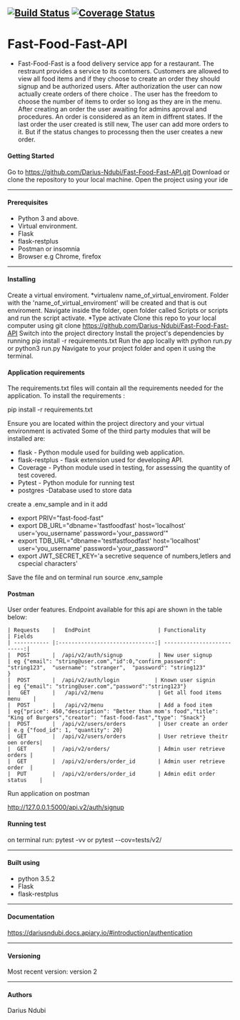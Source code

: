 [![Build Status](https://travis-ci.org/Darius-Ndubi/Fast-Food-Fast-API.svg?branch=ft-add-menu-item-160809873)](https://travis-ci.org/Darius-Ndubi/Fast-Food-Fast-API)  [![Coverage Status](https://coveralls.io/repos/github/Darius-Ndubi/Fast-Food-Fast-API/badge.svg?branch=ch-implement-feedback-160912719)](https://coveralls.io/github/Darius-Ndubi/Fast-Food-Fast-API?branch=ch-implement-feedback-160912719)
----

# Fast-Food-Fast-API
- Fast-Food-Fast is a food delivery service app for a restaurant. The restraunt provides a service to its contomers.
Customers are allowed to view all food items and if they choose to create an  order they should signup and be authorized users. After authorization the user can now actually create orders of there choice . The user has the freedom to choose the number of items to order so long as they are in the menu. After creating an order the user awaiting for admins aproval and procedures. An order is considered as an item in diffrent states. If the last order the user created is still new, The user can add more orders to it. But if the status changes to processng then the user creates a new order.

#### Getting Started
Go to https://github.com/Darius-Ndubi/Fast-Food-Fast-API.git 
Download or clone the repository to your local machine. 
Open the project using your ide

----
#### Prerequisites
 - Python 3 and above.
 - Virtual environment.
 - Flask
 - flask-restplus
 - Postman or insomnia
 - Browser e.g Chrome, firefox
 
 ----
  #### Installing
Create a virtual enviroment. *virtualenv name_of_virtual_enviroment.
Folder with the 'name_of_virtual_enviroment' will be created and that is out enviroment.
Navigate inside the folder, open folder called Scripts or scripts and run the script activate. *Type activate
Clone this repo to your local computer using git clone https://github.com/Darius-Ndubi/Fast-Food-Fast-API
Switch into the project directory
Install the project's dependencies by running pip install -r requirements.txt
Run the app locally with python run.py or python3 run.py
Navigate to your project folder and open it using the terminal.

#### Application requirements
The requirements.txt files will contain all the requirements needed for the application. 
To install the requirements :

  pip install -r requirements.txt
  
Ensure you are located within the project directory and your virtual environment is activated 
Some of the third party modules that will be installed are:

- flask - Python module used for building web application.
- flask-restplus - flask extension used for developing API.
- Coverage - Python module used in testing, for assessing the quantity of test covered.
- Pytest - Python module for running test
- postgres -Database used to store data

create a .env_sample and in it add
  - export PRIV="fast-food-fast"
  - export DB_URL="dbname='fastfoodfast' host='localhost' user='you_username' password='your_password'"
  - export TDB_URL="dbname='testfastfoodfast' host='localhost' user='you_username' password='your_password'"
  - export JWT_SECRET_KEY='a secretive sequence of numbers,letlers and cspecial characters'
  
Save the file and on terminal run source .env_sample

#### Postman
User order features. 
Endpoint available for this api are shown in the table below:

````
| Requests    |   EndPoint                     | Functionality              | Fields
| ----------- |:------------------------------:| --------------------------:|
|  POST       |  /api/v2/auth/signup           | New user signup            | eg {"email": "string@user.com","id":0,"confirm_password": "string123",  "username": "stranger",  "password": "string123"
}
|  POST       |  /api/v2/auth/login           | Known user signin          | eg {"email": "string@user.com","password":"string123"}
|   GET       |   /api/v2/menu                 | Get all food items menu    |
|  POST       |   /api/v2/menu                 | Add a food item            | eg{"price": 450,"description": "Better than mom's food","title": "King of Burgers","creator": "fast-food-fast","type": "Snack"}
|  POST       |  /api/v2/users/orders          | User create an order        | e.g {"food_id": 1, "quantity": 20} 
|  GET        |  /api/v2/users/orders          | User retrieve theitr oen orders|
|  GET        |  /api/v2/orders/               | Admin user retrieve orders |
|  GET        |  /api/v2/orders/order_id       | Admin user retrieve order  |
|  PUT        |  /api/v2/orders/order_id       | Admin edit order status    |
````
 
Run application on postman

  http://127.0.0.1:5000/api.v2/auth/signup 
  

  
 #### Running test
on terminal run:
  pytest -vv
  or 
  pytest --cov=tests/v2/
 
 
 ***
 
 #### Built using

* python 3.5.2
* Flask
* flask-restplus

*********
#### Documentation
https://dariusndubi.docs.apiary.io/#introduction/authentication

*********

#### Versioning
Most recent version: version 2

***

#### Authors
Darius Ndubi
 
 
  
 

